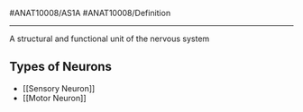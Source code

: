 #ANAT10008/AS1A #ANAT10008/Definition 

---
A structural and functional unit of the nervous system

## Types of Neurons
- [[Sensory Neuron]]
- [[Motor Neuron]]

